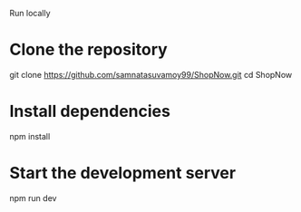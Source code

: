 Run locally

# Clone the repository
git clone https://github.com/samnatasuvamoy99/ShopNow.git
cd ShopNow

# Install dependencies
npm install

# Start the development server
npm run dev



